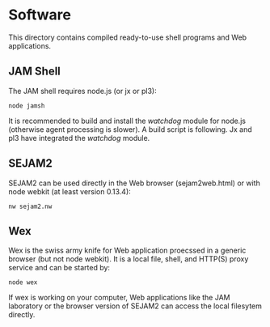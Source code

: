 # Software

This directory contains compiled ready-to-use shell programs and Web applications.

## JAM Shell

The JAM shell requires node.js (or jx or pl3):

```
node jamsh
```

It is recommended to build and install the *watchdog* module for node.js (otherwise agent processing is slower). A build script is following. Jx and pl3 have integrated the *watchdog* module.

## SEJAM2

SEJAM2 can be used directly in the Web browser (sejam2web.html) or with node webkit (at least version 0.13.4):

```
nw sejam2.nw
```

## Wex

Wex is the swiss army knife for Web application proecssed in a generic browser (but not node webkit). It is a local file, shell, and HTTP(S) proxy service and can be started by:

```
node wex
```

If wex is working on your computer, Web applications like the JAM laboratory or the browser version of SEJAM2 can access the local filesytem directly.

